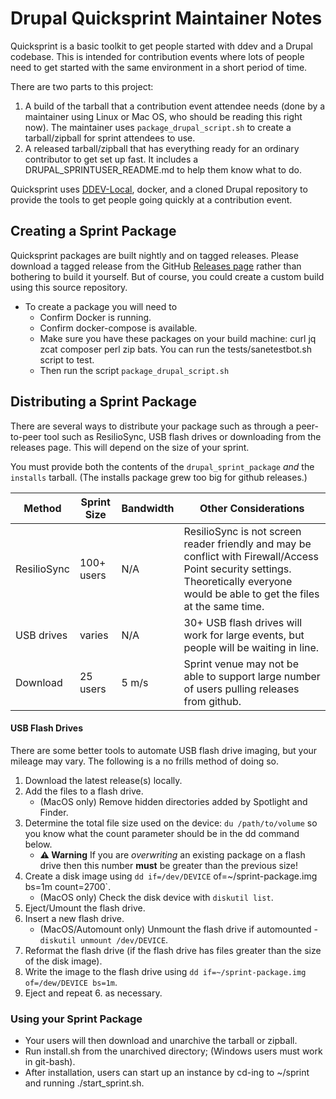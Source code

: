 # Drupal Quicksprint Maintainer Notes

Quicksprint is a basic toolkit to get people started with ddev and a Drupal codebase. This is intended for contribution events where lots of people need to get started with the same environment in a short period of time.

There are two parts to this project:

1. A build of the tarball that a contribution event attendee needs (done by a maintainer using Linux or Mac OS, who should be reading this right now). The maintainer uses `package_drupal_script.sh` to create a tarball/zipball for sprint attendees to use.
2. A released tarball/zipball that has everything ready for an ordinary contributor to get set up fast. It includes a DRUPAL_SPRINTUSER_README.md to help them know what to do.

Quicksprint uses [DDEV-Local](https://github.com/drud/ddev), docker, and a cloned Drupal repository to provide the tools to get people going quickly at a contribution event.

## Creating a Sprint Package

Quicksprint packages are built nightly and on tagged releases. Please download a tagged release from the GitHub [Releases page](https://github.com/drud/quicksprint/releases) rather than bothering to build it yourself. But of course, you could create a custom build using this source repository.

* To create a package you will need to
    * Confirm Docker is running.
    * Confirm docker-compose is available.
    * Make sure you have these packages on your build machine: curl jq zcat composer perl zip bats. You can run the tests/sanetestbot.sh script to test.
    * Then run the script `package_drupal_script.sh`

## Distributing a Sprint Package

There are several ways to distribute your package such as through a peer-to-peer tool such as ResilioSync, USB flash drives or downloading from the releases page. This will depend on the size of your sprint.

You must provide both the contents of the `drupal_sprint_package` *and* the `installs` tarball. (The installs package grew too big for github releases.)

Method      | Sprint Size | Bandwidth | Other Considerations
----------  | ----------- | --------- | ----------------------
ResilioSync | 100+ users  | N/A       | ResilioSync is not screen reader friendly and may be conflict with Firewall/Access Point security settings. Theoretically everyone would be able to get the files at the same time.
USB drives  | varies      | N/A       | 30+ USB flash drives will work for large events, but people will be waiting in line.
Download    | 25 users    | 5 m/s     | Sprint venue may not be able to support large number of users pulling releases from github.

#### USB Flash Drives

There are some better tools to automate USB flash drive imaging, but your mileage may vary. The following is a no frills method of doing so.

1. Download the latest release(s) locally.
2. Add the files to a flash drive.
    * (MacOS only) Remove hidden directories added by Spotlight and Finder.
3. Determine the total file size used on the device: `du /path/to/volume` so you know what the count parameter should be in the dd command below.
    * **⚠️ Warning** If you are _overwriting_ an existing package on a flash drive then this number **must** be greater than the previous size!
4. Create a disk image using `dd if=/dev/DEVICE` of=~/sprint-package.img bs=1m count=2700`.
    * (MacOS only) Check the disk device with `diskutil list`.
5. Eject/Umount  the flash drive.
6. Insert a new flash drive.
    * (MacOS/Automount only) Unmount the flash drive if automounted - `diskutil unmount /dev/DEVICE`.
7. Reformat the flash drive (if the flash drive has files greater than the size of the disk image).
8. Write the image to the flash drive using `dd if=~/sprint-package.img of=/dew/DEVICE bs=1m`.
9. Eject and repeat 6. as necessary.

### Using your Sprint Package

* Your users will then download and unarchive the tarball or zipball.
* Run install.sh from the unarchived directory; (Windows users must work in git-bash).
* After installation, users can start up an instance by cd-ing to ~/sprint and running ./start_sprint.sh. 
